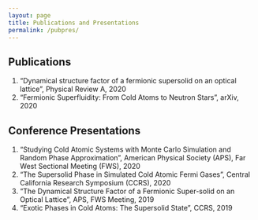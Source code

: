 ```yaml
---
layout: page
title: Publications and Presentations
permalink: /pubpres/
---
```

## Publications

1. “Dynamical structure factor of a fermionic supersolid on an optical lattice”, Physical Review A, 2020
2. “Fermionic Superfluidity: From Cold Atoms to Neutron Stars”, arXiv, 2020

## Conference Presentations

1. “Studying Cold Atomic Systems with Monte Carlo Simulation and Random Phase Approximation”, American Physical Society (APS), Far West Sectional Meeting (FWS), 2020
2. “The Supersolid Phase in Simulated Cold Atomic Fermi Gases”, Central California Research Symposium (CCRS), 2020
3. “The Dynamical Structure Factor of a Fermionic Super-solid on an Optical Lattice”, APS, FWS Meeting, 2019
4. “Exotic Phases in Cold Atoms: The Supersolid State”, CCRS, 2019
